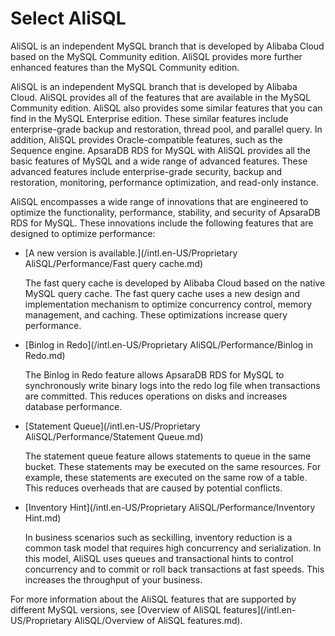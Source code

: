 # Select AliSQL

AliSQL is an independent MySQL branch that is developed by Alibaba Cloud based on the MySQL Community edition. AliSQL provides more further enhanced features than the MySQL Community edition.

AliSQL is an independent MySQL branch that is developed by Alibaba Cloud. AliSQL provides all of the features that are available in the MySQL Community edition. AliSQL also provides some similar features that you can find in the MySQL Enterprise edition. These similar features include enterprise-grade backup and restoration, thread pool, and parallel query. In addition, AliSQL provides Oracle-compatible features, such as the Sequence engine. ApsaraDB RDS for MySQL with AliSQL provides all the basic features of MySQL and a wide range of advanced features. These advanced features include enterprise-grade security, backup and restoration, monitoring, performance optimization, and read-only instance.

AliSQL encompasses a wide range of innovations that are engineered to optimize the functionality, performance, stability, and security of ApsaraDB RDS for MySQL. These innovations include the following features that are designed to optimize performance:

-   [A new version is available.](/intl.en-US/Proprietary AliSQL/Performance/Fast query cache.md)

    The fast query cache is developed by Alibaba Cloud based on the native MySQL query cache. The fast query cache uses a new design and implementation mechanism to optimize concurrency control, memory management, and caching. These optimizations increase query performance.

-   [Binlog in Redo](/intl.en-US/Proprietary AliSQL/Performance/Binlog in Redo.md)

    The Binlog in Redo feature allows ApsaraDB RDS for MySQL to synchronously write binary logs into the redo log file when transactions are committed. This reduces operations on disks and increases database performance.

-   [Statement Queue](/intl.en-US/Proprietary AliSQL/Performance/Statement Queue.md)

    The statement queue feature allows statements to queue in the same bucket. These statements may be executed on the same resources. For example, these statements are executed on the same row of a table. This reduces overheads that are caused by potential conflicts.

-   [Inventory Hint](/intl.en-US/Proprietary AliSQL/Performance/Inventory Hint.md)

    In business scenarios such as seckilling, inventory reduction is a common task model that requires high concurrency and serialization. In this model, AliSQL uses queues and transactional hints to control concurrency and to commit or roll back transactions at fast speeds. This increases the throughput of your business.


For more information about the AliSQL features that are supported by different MySQL versions, see [Overview of AliSQL features](/intl.en-US/Proprietary AliSQL/Overview of AliSQL features.md).

